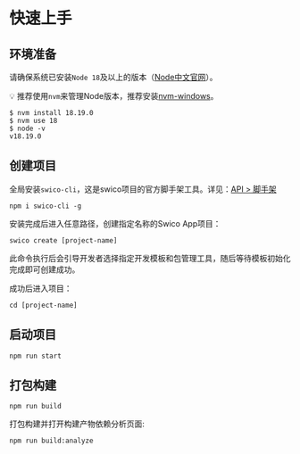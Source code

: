 
# 快速上手

## 环境准备
请确保系统已安装`Node 18`及以上的版本（[Node中文官网]）。

:bulb:  推荐使用`nvm`来管理Node版本，推荐安装[nvm-windows]。

```shell:no-line-numbers
$ nvm install 18.19.0
$ nvm use 18
$ node -v
v18.19.0
```

## 创建项目

全局安装`swico-cli`，这是swico项目的官方脚手架工具。详见：[API > 脚手架]    
```shell:no-line-numbers
npm i swico-cli -g
```

安装完成后进入任意路径，创建指定名称的Swico App项目：
```shell:no-line-numbers
swico create [project-name]
```
此命令执行后会引导开发者选择指定开发模板和包管理工具，随后等待模板初始化完成即可创建成功。

成功后进入项目：
```shell:no-line-numbers
cd [project-name]
```

## 启动项目

```shell:no-line-numbers
npm run start
```
## 打包构建

```shell:no-line-numbers
npm run build
```
打包构建并打开构建产物依赖分析页面:
```shell:no-line-numbers
npm run build:analyze
```


[nvm-windows]:https://github.com/coreybutler/nvm-windows
[Node中文官网]:https://www.nodejs.com.cn/
[API > 脚手架]:/cli
